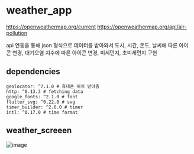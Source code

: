 # weather_app
https://openweathermap.org/current
https://openweathermap.org/api/air-pollution

api 연동을 통해 json 형식으로 데이터를 받아와서 도시, 시간, 온도, 날씨에 따른 아이콘 변경, 대기오염 지수에 따른 아이콘 변경, 미세먼지, 초미세먼지 구현

## dependencies
```
geolocator: ^7.1.0 # 휴대폰 위치 받아옴
http: ^0.13.3 # fetching data
google_fonts: ^2.1.0 # font
flutter_svg: ^0.22.0 # svg 
timer_builder: ^2.0.0 # timer
intl: ^0.17.0 # time format
```
## weather_screeen
![image](https://user-images.githubusercontent.com/68521263/122065888-3f8d3100-ce2d-11eb-8daa-41f16e7653ad.png)
